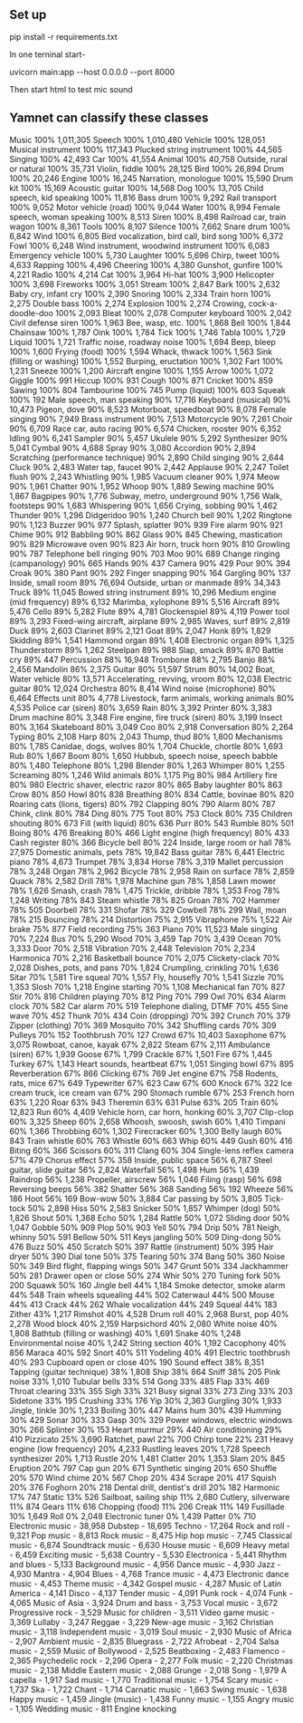 ## Set up
pip install -r requirements.txt


In one terninal start-

uvicorn main:app --host 0.0.0.0 --port 8000

Then start html to test mic sound


## Yamnet can classify these classes

Music	100%	1,011,305
Speech	100%	1,010,480
Vehicle	100%	128,051
Musical instrument	100%	117,343
Plucked string instrument	100%	44,565
Singing	100%	42,493
Car	100%	41,554
Animal	100%	40,758
Outside, rural or natural	100%	35,731
Violin, fiddle	100%	28,125
Bird	100%	26,894
Drum	100%	20,246
Engine	100%	16,245
Narration, monologue	100%	15,590
Drum kit	100%	15,169
Acoustic guitar	100%	14,568
Dog	100%	13,705
Child speech, kid speaking	100%	11,816
Bass drum	100%	9,292
Rail transport	100%	9,052
Motor vehicle (road)	100%	9,044
Water	100%	8,994
Female speech, woman speaking	100%	8,513
Siren	100%	8,498
Railroad car, train wagon	100%	8,361
Tools	100%	8,107
Silence	100%	7,662
Snare drum	100%	6,842
Wind	100%	6,805
Bird vocalization, bird call, bird song	100%	6,372
Fowl	100%	6,248
Wind instrument, woodwind instrument	100%	6,083
Emergency vehicle	100%	5,730
Laughter	100%	5,696
Chirp, tweet	100%	4,633
Rapping	100%	4,496
Cheering	100%	4,380
Gunshot, gunfire	100%	4,221
Radio	100%	4,214
Cat	100%	3,964
Hi-hat	100%	3,900
Helicopter	100%	3,698
Fireworks	100%	3,051
Stream	100%	2,847
Bark	100%	2,632
Baby cry, infant cry	100%	2,390
Snoring	100%	2,334
Train horn	100%	2,275
Double bass	100%	2,274
Explosion	100%	2,274
Crowing, cock-a-doodle-doo	100%	2,093
Bleat	100%	2,078
Computer keyboard	100%	2,042
Civil defense siren	100%	1,963
Bee, wasp, etc.	100%	1,868
Bell	100%	1,844
Chainsaw	100%	1,787
Oink	100%	1,784
Tick	100%	1,746
Tabla	100%	1,729
Liquid	100%	1,721
Traffic noise, roadway noise	100%	1,694
Beep, bleep	100%	1,600
Frying (food)	100%	1,594
Whack, thwack	100%	1,563
Sink (filling or washing)	100%	1,552
Burping, eructation	100%	1,302
Fart	100%	1,231
Sneeze	100%	1,200
Aircraft engine	100%	1,155
Arrow	100%	1,072
Giggle	100%	991
Hiccup	100%	931
Cough	100%	871
Cricket	100%	859
Sawing	100%	804
Tambourine	100%	745
Pump (liquid)	100%	603
Squeak	100%	192
Male speech, man speaking	90%	17,716
Keyboard (musical)	90%	10,473
Pigeon, dove	90%	8,523
Motorboat, speedboat	90%	8,078
Female singing	90%	7,949
Brass instrument	90%	7,513
Motorcycle	90%	7,261
Choir	90%	6,709
Race car, auto racing	90%	6,574
Chicken, rooster	90%	6,352
Idling	90%	6,241
Sampler	90%	5,457
Ukulele	90%	5,292
Synthesizer	90%	5,041
Cymbal	90%	4,688
Spray	90%	3,080
Accordion	90%	2,894
Scratching (performance technique)	90%	2,890
Child singing	90%	2,644
Cluck	90%	2,483
Water tap, faucet	90%	2,442
Applause	90%	2,247
Toilet flush	90%	2,243
Whistling	90%	1,985
Vacuum cleaner	90%	1,974
Meow	90%	1,961
Chatter	90%	1,952
Whoop	90%	1,889
Sewing machine	90%	1,867
Bagpipes	90%	1,776
Subway, metro, underground	90%	1,756
Walk, footsteps	90%	1,683
Whispering	90%	1,656
Crying, sobbing	90%	1,462
Thunder	90%	1,296
Didgeridoo	90%	1,240
Church bell	90%	1,202
Ringtone	90%	1,123
Buzzer	90%	977
Splash, splatter	90%	939
Fire alarm	90%	921
Chime	90%	912
Babbling	90%	862
Glass	90%	845
Chewing, mastication	90%	829
Microwave oven	90%	823
Air horn, truck horn	90%	810
Growling	90%	787
Telephone bell ringing	90%	703
Moo	90%	689
Change ringing (campanology)	90%	665
Hands	90%	437
Camera	90%	429
Pour	90%	394
Croak	90%	380
Pant	90%	292
Finger snapping	90%	164
Gargling	90%	137
Inside, small room	89%	76,694
Outside, urban or manmade	89%	34,343
Truck	89%	11,045
Bowed string instrument	89%	10,296
Medium engine (mid frequency)	89%	6,132
Marimba, xylophone	89%	5,516
Aircraft	89%	5,476
Cello	89%	5,282
Flute	89%	4,781
Glockenspiel	89%	4,119
Power tool	89%	3,293
Fixed-wing aircraft, airplane	89%	2,985
Waves, surf	89%	2,819
Duck	89%	2,603
Clarinet	89%	2,121
Goat	89%	2,047
Honk	89%	1,829
Skidding	89%	1,541
Hammond organ	89%	1,408
Electronic organ	89%	1,325
Thunderstorm	89%	1,262
Steelpan	89%	988
Slap, smack	89%	870
Battle cry	89%	447
Percussion	88%	16,948
Trombone	88%	2,795
Banjo	88%	2,456
Mandolin	86%	2,375
Guitar	80%	51,597
Strum	80%	14,002
Boat, Water vehicle	80%	13,571
Accelerating, revving, vroom	80%	12,038
Electric guitar	80%	12,024
Orchestra	80%	8,414
Wind noise (microphone)	80%	6,464
Effects unit	80%	4,778
Livestock, farm animals, working animals	80%	4,535
Police car (siren)	80%	3,659
Rain	80%	3,392
Printer	80%	3,383
Drum machine	80%	3,348
Fire engine, fire truck (siren)	80%	3,199
Insect	80%	3,164
Skateboard	80%	3,049
Coo	80%	2,918
Conversation	80%	2,264
Typing	80%	2,108
Harp	80%	2,043
Thump, thud	80%	1,800
Mechanisms	80%	1,785
Canidae, dogs, wolves	80%	1,704
Chuckle, chortle	80%	1,693
Rub	80%	1,667
Boom	80%	1,650
Hubbub, speech noise, speech babble	80%	1,480
Telephone	80%	1,298
Blender	80%	1,263
Whimper	80%	1,255
Screaming	80%	1,246
Wild animals	80%	1,175
Pig	80%	984
Artillery fire	80%	980
Electric shaver, electric razor	80%	865
Baby laughter	80%	863
Crow	80%	850
Howl	80%	838
Breathing	80%	834
Cattle, bovinae	80%	820
Roaring cats (lions, tigers)	80%	792
Clapping	80%	790
Alarm	80%	787
Chink, clink	80%	784
Ding	80%	775
Toot	80%	753
Clock	80%	735
Children shouting	80%	673
Fill (with liquid)	80%	636
Purr	80%	543
Rumble	80%	501
Boing	80%	476
Breaking	80%	466
Light engine (high frequency)	80%	433
Cash register	80%	366
Bicycle bell	80%	224
Inside, large room or hall	78%	27,975
Domestic animals, pets	78%	19,842
Bass guitar	78%	6,441
Electric piano	78%	4,673
Trumpet	78%	3,834
Horse	78%	3,319
Mallet percussion	78%	3,248
Organ	78%	2,962
Bicycle	78%	2,958
Rain on surface	78%	2,859
Quack	78%	2,582
Drill	78%	1,978
Machine gun	78%	1,858
Lawn mower	78%	1,626
Smash, crash	78%	1,475
Trickle, dribble	78%	1,353
Frog	78%	1,248
Writing	78%	843
Steam whistle	78%	825
Groan	78%	702
Hammer	78%	505
Doorbell	78%	331
Shofar	78%	329
Cowbell	78%	299
Wail, moan	78%	215
Bouncing	78%	214
Distortion	75%	2,915
Vibraphone	75%	1,522
Air brake	75%	877
Field recording	75%	363
Piano	70%	11,523
Male singing	70%	7,224
Bus	70%	5,290
Wood	70%	3,459
Tap	70%	3,439
Ocean	70%	3,333
Door	70%	2,518
Vibration	70%	2,448
Television	70%	2,234
Harmonica	70%	2,216
Basketball bounce	70%	2,075
Clickety-clack	70%	2,028
Dishes, pots, and pans	70%	1,824
Crumpling, crinkling	70%	1,636
Sitar	70%	1,581
Tire squeal	70%	1,557
Fly, housefly	70%	1,541
Sizzle	70%	1,353
Slosh	70%	1,218
Engine starting	70%	1,108
Mechanical fan	70%	827
Stir	70%	816
Children playing	70%	812
Ping	70%	799
Owl	70%	634
Alarm clock	70%	582
Car alarm	70%	519
Telephone dialing, DTMF	70%	455
Sine wave	70%	452
Thunk	70%	434
Coin (dropping)	70%	392
Crunch	70%	379
Zipper (clothing)	70%	369
Mosquito	70%	342
Shuffling cards	70%	309
Pulleys	70%	152
Toothbrush	70%	127
Crowd	67%	10,403
Saxophone	67%	3,075
Rowboat, canoe, kayak	67%	2,822
Steam	67%	2,111
Ambulance (siren)	67%	1,939
Goose	67%	1,799
Crackle	67%	1,501
Fire	67%	1,445
Turkey	67%	1,143
Heart sounds, heartbeat	67%	1,051
Singing bowl	67%	895
Reverberation	67%	866
Clicking	67%	769
Jet engine	67%	758
Rodents, rats, mice	67%	649
Typewriter	67%	623
Caw	67%	600
Knock	67%	322
Ice cream truck, ice cream van	67%	290
Stomach rumble	67%	253
French horn	63%	1,220
Roar	63%	943
Theremin	63%	631
Pulse	63%	205
Train	60%	12,823
Run	60%	4,409
Vehicle horn, car horn, honking	60%	3,707
Clip-clop	60%	3,325
Sheep	60%	2,658
Whoosh, swoosh, swish	60%	1,410
Timpani	60%	1,366
Throbbing	60%	1,302
Firecracker	60%	1,300
Belly laugh	60%	843
Train whistle	60%	763
Whistle	60%	663
Whip	60%	449
Gush	60%	416
Biting	60%	366
Scissors	60%	311
Clang	60%	304
Single-lens reflex camera	57%	479
Chorus effect	57%	358
Inside, public space	56%	6,787
Steel guitar, slide guitar	56%	2,824
Waterfall	56%	1,498
Hum	56%	1,439
Raindrop	56%	1,238
Propeller, airscrew	56%	1,046
Filing (rasp)	56%	698
Reversing beeps	56%	382
Shatter	56%	368
Sanding	56%	192
Wheeze	56%	186
Hoot	56%	169
Bow-wow	50%	3,884
Car passing by	50%	3,805
Tick-tock	50%	2,898
Hiss	50%	2,583
Snicker	50%	1,857
Whimper (dog)	50%	1,826
Shout	50%	1,368
Echo	50%	1,284
Rattle	50%	1,072
Sliding door	50%	1,047
Gobble	50%	909
Plop	50%	903
Yell	50%	794
Drip	50%	781
Neigh, whinny	50%	591
Bellow	50%	511
Keys jangling	50%	509
Ding-dong	50%	476
Buzz	50%	450
Scratch	50%	397
Rattle (instrument)	50%	395
Hair dryer	50%	390
Dial tone	50%	375
Tearing	50%	374
Bang	50%	360
Noise	50%	349
Bird flight, flapping wings	50%	347
Grunt	50%	334
Jackhammer	50%	281
Drawer open or close	50%	274
Whir	50%	270
Tuning fork	50%	200
Squawk	50%	160
Jingle bell	44%	1,184
Smoke detector, smoke alarm	44%	548
Train wheels squealing	44%	502
Caterwaul	44%	500
Mouse	44%	413
Crack	44%	262
Whale vocalization	44%	249
Squeal	44%	183
Zither	43%	1,217
Rimshot	40%	4,528
Drum roll	40%	2,968
Burst, pop	40%	2,278
Wood block	40%	2,159
Harpsichord	40%	2,080
White noise	40%	1,808
Bathtub (filling or washing)	40%	1,691
Snake	40%	1,248
Environmental noise	40%	1,242
String section	40%	1,192
Cacophony	40%	856
Maraca	40%	592
Snort	40%	511
Yodeling	40%	491
Electric toothbrush	40%	293
Cupboard open or close	40%	190
Sound effect	38%	8,351
Tapping (guitar technique)	38%	1,808
Ship	38%	864
Sniff	38%	205
Pink noise	33%	1,010
Tubular bells	33%	514
Gong	33%	485
Flap	33%	469
Throat clearing	33%	355
Sigh	33%	321
Busy signal	33%	273
Zing	33%	203
Sidetone	33%	195
Crushing	33%	176
Yip	30%	2,363
Gurgling	30%	1,933
Jingle, tinkle	30%	1,233
Boiling	30%	447
Mains hum	30%	439
Humming	30%	429
Sonar	30%	333
Gasp	30%	329
Power windows, electric windows	30%	266
Splinter	30%	153
Heart murmur	29%	440
Air conditioning	29%	410
Pizzicato	25%	3,690
Ratchet, pawl	22%	700
Chirp tone	22%	231
Heavy engine (low frequency)	20%	4,233
Rustling leaves	20%	1,728
Speech synthesizer	20%	1,713
Rustle	20%	1,481
Clatter	20%	1,353
Slam	20%	845
Eruption	20%	797
Cap gun	20%	671
Synthetic singing	20%	650
Shuffle	20%	570
Wind chime	20%	567
Chop	20%	434
Scrape	20%	417
Squish	20%	376
Foghorn	20%	218
Dental drill, dentist's drill	20%	182
Harmonic	17%	747
Static	13%	526
Sailboat, sailing ship	11%	2,680
Cutlery, silverware	11%	874
Gears	11%	616
Chopping (food)	11%	206
Creak	11%	149
Fusillade	10%	1,649
Roll	0%	2,048
Electronic tuner	0%	1,439
Patter	0%	710
Electronic music	-	38,958
Dubstep	-	18,695
Techno	-	17,264
Rock and roll	-	9,321
Pop music	-	8,813
Rock music	-	8,475
Hip hop music	-	7,745
Classical music	-	6,874
Soundtrack music	-	6,630
House music	-	6,609
Heavy metal	-	6,459
Exciting music	-	5,638
Country	-	5,530
Electronica	-	5,441
Rhythm and blues	-	5,133
Background music	-	4,956
Dance music	-	4,930
Jazz	-	4,930
Mantra	-	4,904
Blues	-	4,768
Trance music	-	4,473
Electronic dance music	-	4,453
Theme music	-	4,342
Gospel music	-	4,287
Music of Latin America	-	4,141
Disco	-	4,137
Tender music	-	4,091
Punk rock	-	4,074
Funk	-	4,065
Music of Asia	-	3,924
Drum and bass	-	3,753
Vocal music	-	3,672
Progressive rock	-	3,529
Music for children	-	3,511
Video game music	-	3,369
Lullaby	-	3,247
Reggae	-	3,229
New-age music	-	3,162
Christian music	-	3,118
Independent music	-	3,019
Soul music	-	2,930
Music of Africa	-	2,907
Ambient music	-	2,835
Bluegrass	-	2,722
Afrobeat	-	2,704
Salsa music	-	2,559
Music of Bollywood	-	2,525
Beatboxing	-	2,483
Flamenco	-	2,365
Psychedelic rock	-	2,296
Opera	-	2,277
Folk music	-	2,220
Christmas music	-	2,138
Middle Eastern music	-	2,088
Grunge	-	2,018
Song	-	1,979
A capella	-	1,917
Sad music	-	1,770
Traditional music	-	1,754
Scary music	-	1,737
Ska	-	1,722
Chant	-	1,714
Carnatic music	-	1,663
Swing music	-	1,638
Happy music	-	1,459
Jingle (music)	-	1,438
Funny music	-	1,155
Angry music	-	1,105
Wedding music	-	811
Engine knocking